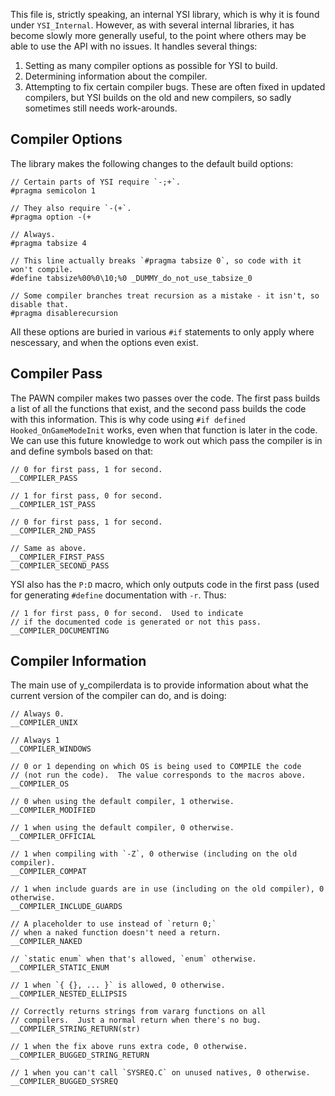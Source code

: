 This file is, strictly speaking, an internal YSI library, which is why it is found under `YSI_Internal`.  However, as with several internal libraries, it has become slowly more generally useful, to the point where others may be able to use the API with no issues.  It handles several things:

1. Setting as many compiler options as possible for YSI to build.
2. Determining information about the compiler.
3. Attempting to fix certain compiler bugs.  These are often fixed in updated compilers, but YSI builds on the old and new compilers, so sadly sometimes still needs work-arounds.

## Compiler Options

The library makes the following changes to the default build options:

```pawn
// Certain parts of YSI require `-;+`.
#pragma semicolon 1

// They also require `-(+`.
#pragma option -(+

// Always.
#pragma tabsize 4

// This line actually breaks `#pragma tabsize 0`, so code with it won't compile.
#define tabsize%00%0\10;%0 _DUMMY_do_not_use_tabsize_0

// Some compiler branches treat recursion as a mistake - it isn't, so disable that.
#pragma disablerecursion
```

All these options are buried in various `#if` statements to only apply where nescessary, and when the options even exist.

## Compiler Pass

The PAWN compiler makes two passes over the code.  The first pass builds a list of all the functions that exist, and the second pass builds the code with this information.  This is why code using `#if defined Hooked_OnGameModeInit` works, even when that function is later in the code.  We can use this future knowledge to work out which pass the compiler is in and define symbols based on that:

```pawn
// 0 for first pass, 1 for second.
__COMPILER_PASS

// 1 for first pass, 0 for second.
__COMPILER_1ST_PASS

// 0 for first pass, 1 for second.
__COMPILER_2ND_PASS

// Same as above.
__COMPILER_FIRST_PASS
__COMPILER_SECOND_PASS
```

YSI also has the `P:D` macro, which only outputs code in the first pass (used for generating `#define` documentation with `-r`.  Thus:

```pawn
// 1 for first pass, 0 for second.  Used to indicate
// if the documented code is generated or not this pass.
__COMPILER_DOCUMENTING
```

## Compiler Information

The main use of y_compilerdata is to provide information about what the current version of the compiler can do, and is doing:

```pawn
// Always 0.
__COMPILER_UNIX

// Always 1
__COMPILER_WINDOWS

// 0 or 1 depending on which OS is being used to COMPILE the code
// (not run the code).  The value corresponds to the macros above.
__COMPILER_OS

// 0 when using the default compiler, 1 otherwise.
__COMPILER_MODIFIED

// 1 when using the default compiler, 0 otherwise.
__COMPILER_OFFICIAL

// 1 when compiling with `-Z`, 0 otherwise (including on the old compiler).
__COMPILER_COMPAT

// 1 when include guards are in use (including on the old compiler), 0 otherwise.
__COMPILER_INCLUDE_GUARDS

// A placeholder to use instead of `return 0;`
// when a naked function doesn't need a return.
__COMPILER_NAKED

// `static enum` when that's allowed, `enum` otherwise.
__COMPILER_STATIC_ENUM

// 1 when `{ {}, ... }` is allowed, 0 otherwise.
__COMPILER_NESTED_ELLIPSIS

// Correctly returns strings from vararg functions on all
// compilers.  Just a normal return when there's no bug.
__COMPILER_STRING_RETURN(str)

// 1 when the fix above runs extra code, 0 otherwise.
__COMPILER_BUGGED_STRING_RETURN

// 1 when you can't call `SYSREQ.C` on unused natives, 0 otherwise.
__COMPILER_BUGGED_SYSREQ
```
